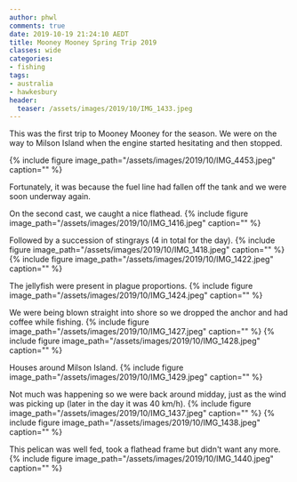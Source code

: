 ```yaml
---
author: phwl
comments: true
date: 2019-10-19 21:24:10 AEDT
title: Mooney Mooney Spring Trip 2019
classes: wide
categories:
- fishing
tags:
- australia
- hawkesbury
header:
  teaser: /assets/images/2019/10/IMG_1433.jpeg
---
```


This was the first trip to Mooney Mooney for the season. We were on the
way to Milson Island when the engine started hesitating and then stopped.

{% include figure image_path="/assets/images/2019/10/IMG_4453.jpeg" caption="" %}

Fortunately, it was because the fuel line had fallen off the tank and
we were soon underway again.

On the second cast, we caught a nice flathead.
{% include figure image_path="/assets/images/2019/10/IMG_1416.jpeg" caption="" %}

Followed by a succession of stingrays (4 in total for the day).
{% include figure image_path="/assets/images/2019/10/IMG_1418.jpeg" caption="" %}
{% include figure image_path="/assets/images/2019/10/IMG_1422.jpeg" caption="" %}

The jellyfish were present in plague proportions.
{% include figure image_path="/assets/images/2019/10/IMG_1424.jpeg" caption="" %}

We were being blown straight into shore so we dropped the anchor and had
coffee while fishing.
{% include figure image_path="/assets/images/2019/10/IMG_1427.jpeg" caption="" %}
{% include figure image_path="/assets/images/2019/10/IMG_1428.jpeg" caption="" %}

Houses around Milson Island.
{% include figure image_path="/assets/images/2019/10/IMG_1429.jpeg" caption="" %}

Not much was happening so we were back around midday, just as the wind was
picking up (later in the day it was 40 km/h).
{% include figure image_path="/assets/images/2019/10/IMG_1437.jpeg" caption="" %}
{% include figure image_path="/assets/images/2019/10/IMG_1438.jpeg" caption="" %}

This pelican was well fed, took a flathead frame but didn't want any more.
{% include figure image_path="/assets/images/2019/10/IMG_1440.jpeg" caption="" %}
